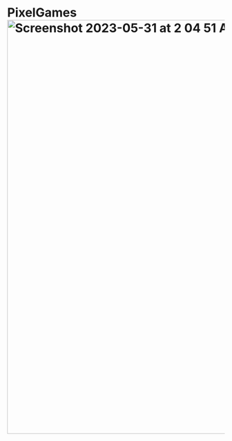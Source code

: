 # PixelGames<img width="961" alt="Screenshot 2023-05-31 at 2 04 51 AM" src="https://github.com/yoiioi/PixelGames/assets/132928462/48504725-3625-43b2-a366-85e103ee734d">
